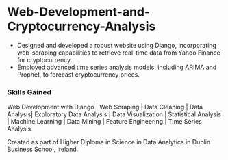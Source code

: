 # Web-Development-and-Cryptocurrency-Analysis
- Designed and developed a robust website using Django, incorporating web-scraping capabilities to retrieve real-time data from Yahoo Finance for cryptocurrency. 
- Employed advanced time series analysis models, including ARIMA and Prophet, to forecast cryptocurrency prices.

### Skills Gained
Web Development with Django | Web Scraping | Data Cleaning | Data Analysis| Exploratory Data Analysis | Data Visualization | Statistical Analysis | Machine Learning | Data Mining |  Feature Engineering | Time Series Analysis

Created as part of Higher Diploma in Science in Data Analytics in Dublin Business School, Ireland.
